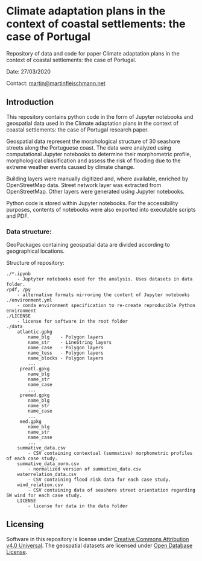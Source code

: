 # Climate adaptation plans in the context of coastal settlements: the case of Portugal
Repository of data and code for paper Climate adaptation plans in the context of coastal settlements: the case of Portugal.

Date: 27/03/2020

Contact: martin@martinfleischmann.net

## Introduction
This repository contains python code in the form of Jupyter notebooks and geospatial data used in the Climate adaptation plans in the context of coastal settlements: the case of Portugal research paper.

Geospatial data represent the morphological structure of 30 seashore streets along the Portuguese coast. The data were analyzed using computational Jupyter notebooks to determine their morphometric profile, morphological classification and assess the risk of flooding due to the extreme weather events caused by climate change.

Building layers were manually digitized and, where available, enriched by OpenStreetMap data. Street network layer was extracted from OpenStreetMap. Other layers were generated using Jupyter notebooks.

Python code is stored within Jupyter notebooks. For the accessibility purposes, contents of notebooks were also exported into executable scripts and PDF.

### Data structure:

GeoPackages containing geospatial data are divided according to geographical locations.

Structure of repository:

```
./*.ipynb
    - Juptyter notebooks used for the analysis. Uses datasets in data folder.
/pdf, /py
    - alternative formats mirroring the content of Jupyter notebooks
./environment.yml
    - conda environment specification to re-create reproducible Python environment
./LICENSE
    - license for software in the root folder
./data
    atlantic.gpkg
        name_blg    - Polygon layers
        name_str    - LineString layers
        name_case   - Polygon layers
        name_tess   - Polygon layers
        name_blocks - Polygon layers
        ...
     preatl.gpkg
        name_blg
        name_str
        name_case
        ...
     premed.gpkg
        name_blg
        name_str
        name_case
        ...
     med.gpkg
        name_blg
        name_str
        name_case
        ...
    summative_data.csv
        - CSV containing contextual (summative) morphometric profiles of each case study.
    summative_data_norm.csv
        - normalized version of summative_data.csv
    waterrelation_data.csv
        - CSV containing flood risk data for each case study.
    wind_relation.csv
        - CSV containing data of seashore street orientation regarding SW wind for each case study.
    LICENSE
        - license for data in the data folder

```

## Licensing
Software in this repository is license under [Creative Commons Attribution v4.0 Universal](LICENSE). The geospatial datasets are licensed under [Open Database License](data/LICENSE).
